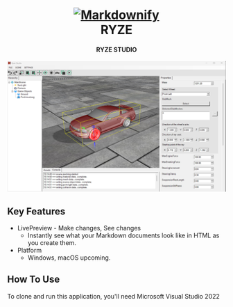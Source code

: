 
<h1 align="center">
  <br>
  <a href="https://drive.google.com/file/d/1pLtjgewNdGedlq1eXpw1EWfiCYDqI2n7/view?usp=sharing"><img src="https://drive.google.com/file/d/1pLtjgewNdGedlq1eXpw1EWfiCYDqI2n7/view?usp=sharing" alt="Markdownify" width="200"></a>
  <br>
  RYZE
  <br>
</h1>

<h4 align="center">RYZE STUDIO</h4>

![screenshot](https://github.com/yuriy3122/Ryze-Studio/blob/main/RYZE%20Studio.jpg)

## Key Features

* LivePreview - Make changes, See changes
  - Instantly see what your Markdown documents look like in HTML as you create them.
* Platform
  - Windows, macOS upcoming.

## How To Use

To clone and run this application, you'll need Microsoft Visual Studio 2022


